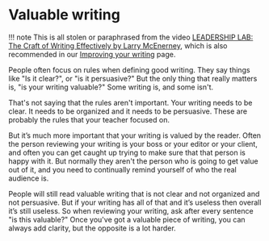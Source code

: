 # Valuable writing

!!! note
    This is all stolen or paraphrased from the video [LEADERSHIP LAB: The Craft of Writing Effectively by Larry McEnerney](https://www.youtube.com/watch?v=vtIzMaLkCaM), which is also recommended in our [Improving your writing](https://styleguide.ritza.co/improving-your-writing/how-do-I-become-a-good-writer/) page.

People often focus on rules when defining good writing. They say things like "Is it clear?", or "is it persuasive?" But the only thing that really matters is, "is your writing valuable?" Some writing is, and some isn't. 

That's not saying that the rules aren't important. Your writing needs to be clear. It needs to be organized and it needs to be persuasive. These are probably the rules that your teacher focused on. 

But it’s much more important that your writing is valued by the reader. Often the person reviewing your writing is your boss or your editor or your client, and often you can get caught up trying to make sure that that person is happy with it. But normally they aren't the person who is going to get value out of it, and you need to continually remind yourself of who the real audience is. 

People will still read valuable writing that is not clear and not organized and not persuasive. But if your writing has all of that and it’s useless then overall it’s still useless. So when reviewing your writing, ask after every sentence "is this valuable?" Once you've got a valuable piece of writing, you can always add clarity, but the opposite is a lot harder.



